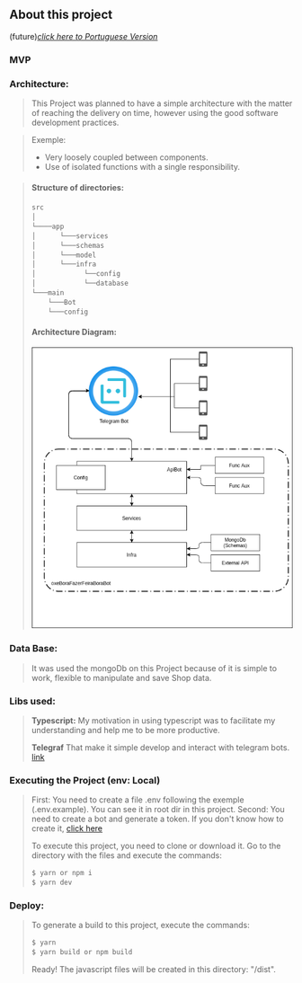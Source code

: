 ## About this project

(future)*[click here to Portuguese Version](/readme/portugues.md)*

### MVP
> 

### Architecture:

> This Project was planned to have a simple architecture with the matter of reaching the delivery on time, however using the good software development practices.

> Exemple:
> - Very loosely coupled between components.
> - Use of isolated functions with a single responsibility.

>
> #### Structure of directories:
>```sh
>src
>│
>└────app
>│      └───services
>│      └───schemas
>│      └───model
>│      └───infra
>│            └──config
>│            └──database
>└───main
>     └───Bot
>     └───config
>```
>
>#### Architecture Diagram:
> ![Diagrama](./assets/arquitetura.png)

### Data Base:
> It was used the mongoDb on this Project because of it is simple to work, flexible to manipulate and save Shop data.

### Libs used:
>   **Typescript:**
>My motivation in using typescript was to facilitate my understanding and help me to be more productive.
>
> **Telegraf**
> That make it simple develop and interact with telegram bots. [link](https://telegraf.js.org/)


### Executing the Project (env: Local)

> First: You need to create a file .env following the exemple (.env.example). You can see it in root dir in this project. Second: You need to create a bot and generate a token. If you don't know how to create it, [click here](https://core.telegram.org/bots)
>
> To execute this project, you need to clone or download it. Go to the directory with the files and execute the commands:
>```sh
> $ yarn or npm i
> $ yarn dev 
>```
### Deploy:

> To generate a build to this project, execute the commands:
>```sh
> $ yarn
> $ yarn build or npm build
>```
> Ready! The javascript files will be created in this directory: "/dist".
